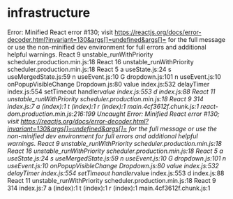 # infrastructure

Error: Minified React error #130; visit https://reactjs.org/docs/error-decoder.html?invariant=130&args[]=undefined&args[]= for the full message or use the non-minified dev environment for full errors and additional helpful warnings.
    React 9
    unstable_runWithPriority scheduler.production.min.js:18
    React 16
    unstable_runWithPriority scheduler.production.min.js:18
    React 5
    a useState.js:24
    s useMergedState.js:59
    n useEvent.js:10
    G dropdown.js:101
    n useEvent.js:10
    onPopupVisibleChange Dropdown.js:80
    value index.js:532
    delayTimer index.js:554
    setTimeout handler*value index.js:553
    d index.js:88
    React 11
    unstable_runWithPriority scheduler.production.min.js:18
    React 9
    314 index.js:7
    a (index):1
    t (index):1
    r (index):1
    <anonymous> main.4cf3612f.chunk.js:1
react-dom.production.min.js:216:199
Uncaught Error: Minified React error #130; visit https://reactjs.org/docs/error-decoder.html?invariant=130&args[]=undefined&args[]= for the full message or use the non-minified dev environment for full errors and additional helpful warnings.
    React 9
    unstable_runWithPriority scheduler.production.min.js:18
    React 16
    unstable_runWithPriority scheduler.production.min.js:18
    React 5
    a useState.js:24
    s useMergedState.js:59
    n useEvent.js:10
    G dropdown.js:101
    n useEvent.js:10
    onPopupVisibleChange Dropdown.js:80
    value index.js:532
    delayTimer index.js:554
    setTimeout handler*value index.js:553
    d index.js:88
    React 11
    unstable_runWithPriority scheduler.production.min.js:18
    React 9
    314 index.js:7
    a (index):1
    t (index):1
    r (index):1
    <anonymous> main.4cf3612f.chunk.js:1
